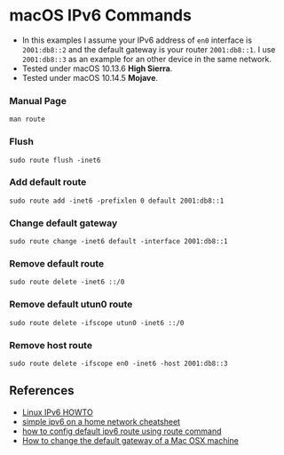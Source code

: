 # macOS IPv6 Commands

- In this examples I assume your IPv6 address of `en0` interface is `2001:db8::2` and the default gateway is your router `2001:db8::1`. I use `2001:db8::3` as an example for an other device in the same network.
- Tested under macOS 10.13.6 **High Sierra**.
- Tested under macOS 10.14.5 **Mojave**.

### Manual Page

```
man route
```

### Flush

```
sudo route flush -inet6
```

### Add default route

```
sudo route add -inet6 -prefixlen 0 default 2001:db8::1
```

### Change default gateway

```
sudo route change -inet6 default -interface 2001:db8::1
```

### Remove default route

```
sudo route delete -inet6 ::/0
```

### Remove default utun0 route

```
sudo route delete -ifscope utun0 -inet6 ::/0
```

### Remove host route

```
sudo route delete -ifscope en0 -inet6 -host 2001:db8::3
```

## References

- [Linux IPv6 HOWTO](https://mirrors.deepspace6.net/Linux+IPv6-HOWTO/x1144.html)
- [simple ipv6 on a home network cheatsheet](https://grox.net/sysadm/net/ipv6_local_net.howto)
- [how to config default ipv6 route using route command](https://stackoverflow.com/questions/47234790/how-to-config-default-ipv6-route-using-route-command)
- [How to change the default gateway of a Mac OSX machine](https://apple.stackexchange.com/questions/33097/how-to-change-the-default-gateway-of-a-mac-osx-machine)
